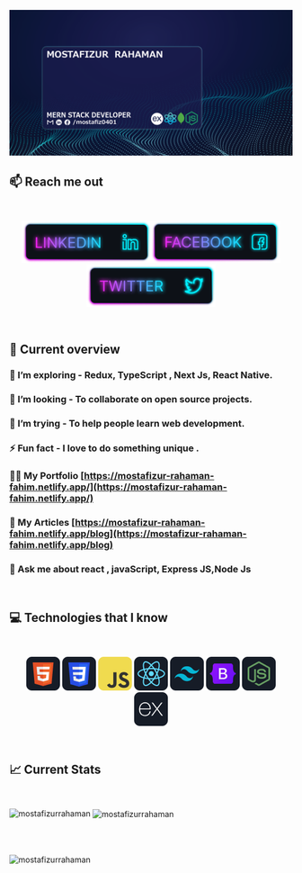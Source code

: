 ![I am a Junior Front-end developer. ](https://github.com/mostafizurRahaman/mostafizurRahaman/blob/main/images/GithubBanner.png)

## :mailbox: Reach me out

<br />

[<p align="center"><img height="75" src="https://github.com/mostafizurRahaman/mostafizurRahaman/blob/main/images/icons/Linkedin.png">](https://www.linkedin.com/in/mostafiz0401/)[<img height="75" src="https://github.com/mostafizurRahaman/mostafizurRahaman/blob/main/images/icons/Facebook.png">](https://www.facebook.com/mostafiz0401)[<img height="75" src="https://github.com/mostafizurRahaman/mostafizurRahaman/blob/main/images/icons/Twitter.png"> </p>](https://twitter.com/Mostafiz5220)

<br />

## :eyes: Current overview

###

### 🌱 I’m exploring - Redux, TypeScript , Next Js, React Native.

### 👯 I’m looking - To collaborate on open source projects.

### 🤔 I’m trying - To help people learn web development.

### ⚡ Fun fact - I love to do something unique .

### 👨‍💻 My Portfolio [https://mostafizur-rahaman-fahim.netlify.app/](https://mostafizur-rahaman-fahim.netlify.app/)

### 📝 My Articles [https://mostafizur-rahaman-fahim.netlify.app/blog](https://mostafizur-rahaman-fahim.netlify.app/blog)

### 💬 Ask me about **react , javaScript, Express JS,Node Js**

<br />

## :computer: Technologies that I know

<br>
<p align="center">
<img src="https://github.com/mostafizurRahaman/mostafizurRahaman/blob/main/images/icons/HTML.png"/>
<img src="https://github.com/mostafizurRahaman/mostafizurRahaman/blob/main/images/icons/css.png"/>
<img src="https://github.com/mostafizurRahaman/mostafizurRahaman/blob/main/images/icons/JavaScript.png"/>
<img src="https://github.com/mostafizurRahaman/mostafizurRahaman/blob/main/images/icons/react.png"/>
<img src="https://github.com/mostafizurRahaman/mostafizurRahaman/blob/main/images/icons/tailwind.png"/>
<img src="https://github.com/mostafizurRahaman/mostafizurRahaman/blob/main/images/icons/Bootsrap.png"/>
<img src="https://github.com/mostafizurRahaman/mostafizurRahaman/blob/main/images/icons/node.png"/>
<img src="https://github.com/mostafizurRahaman/mostafizurRahaman/blob/main/images/icons/express.png"/>
</p><br/>

## :chart_with_upwards_trend: Current Stats

<br />
<!-- <p align="center">
  <img width="60%" src="https://github-readme-streak-stats.herokuapp.com/?user=mir-hussain&background=0D1117&sideNums=FFFFFF&sideLabels=9A9A9A&currStreakNum=FB8C00&dates=6E6E6E" />
</p> -->
<p>
   <img align="left" float="left" src="https://github-readme-stats.vercel.app/api/top-langs?username=mostafizurrahaman&show_icons=true&locale=en&layout=compact" alt="mostafizurrahaman" />
   &nbsp;<img align="center" float="left" src="https://github-readme-stats.vercel.app/api?username=mostafizurrahaman&show_icons=true&locale=en" alt="mostafizurrahaman" />

</p>

<br/>
<br/>

<p><img align="center" src="https://github-readme-streak-stats.herokuapp.com/?user=mostafizurrahaman&" alt="mostafizurrahaman" /></p>
